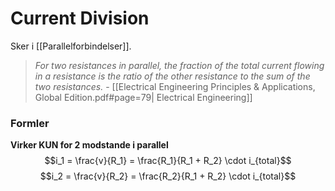 # Current Division
Sker i [[Parallelforbindelser]]. 

> *For two resistances in parallel, the fraction of the total current flowing in a resistance is the ratio of the other resistance to the sum of the two resistances.*
> \- [[Electrical Engineering Principles & Applications, Global Edition.pdf#page=79| Electrical Engineering]]

### Formler
**Virker KUN for 2 modstande i parallel**
$$i_1 = \frac{v}{R_1} = \frac{R_1}{R_1 + R_2} \cdot i_{total}$$
$$i_2 = \frac{v}{R_2} = \frac{R_2}{R_1 + R_2} \cdot i_{total}$$




$$$$